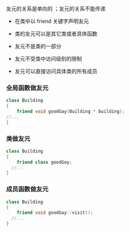 友元的关系是单向的 ；友元的关系不能传递

- 在类中以 friend 关键字声明友元

- 类的友元可以是其它类或者具体函数

- 友元不是类的一部分

- 友元不受类中访问级别的限制

- 友元可以直接访问具体类的所有成员



### 全局函数做友元

```C++
class Building
{
    friend void goodGay(Building * building);
//...
}
```



### 类做友元

```C++
class Building
{
    friend class goodGay;
  //...
}
```



### 成员函数做友元

```C++
class Building
{
    friend void goodGay::visit();
  //...
}
```

